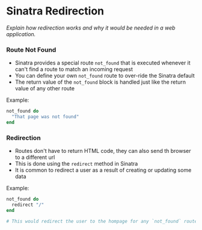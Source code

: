 # Sinatra Redirection

*Explain how redirection works and why it would be needed in a web application.*

### Route Not Found

  * Sinatra provides a special route `not_found` that is executed whenever it can't find a route to match an incoming request
  * You can define your own `not_found` route to over-ride the Sinatra default
  * The return value of the `not_found` block is handled just like the return value of any other route

Example:

```ruby
not_found do
  "That page was not found"
end
```

### Redirection

  * Routes don't have to return HTML code, they can also send th browser to a different url
  * This is done using the `redirect` method in Sinatra
  * It is common to redirect a user as a result of creating or updating some data

Example:
```ruby
not_found do
  redirect "/"
end

# This would redirect the user to the hompage for any `not_found` route
```
